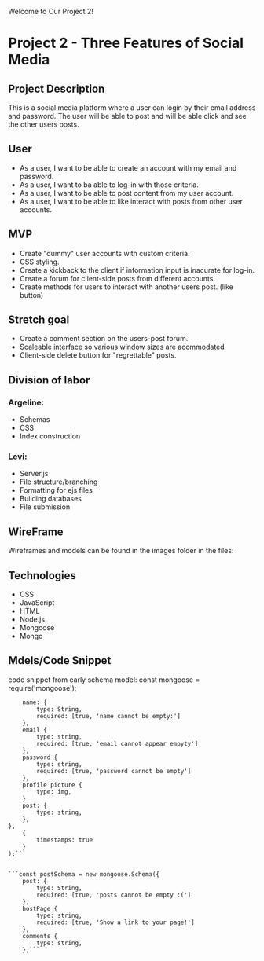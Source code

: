 Welcome to Our Project 2!

# Project 2 - Three Features of Social Media

## Project Description 
This is a social media platform where a user can login by their email address and password. The user will be able to post and will be able click and see the other users posts.

## User
- As a user, I want to be able to create an account with my email and password.
- As a user, I want to ba able to log-in with those criteria.
- As a user, I want to be able to post content from my user account.
- As a user, I want to be able to like interact with posts from other user accounts.


## MVP
- Create "dummy" user accounts with custom criteria.
- CSS styling.
- Create a kickback to the client if information input is inacurate for log-in.
- Create a forum for client-side posts from different accounts.
- Create methods for users to interact with another users post. (like button)

## Stretch goal
- Create a comment section on the users-post forum.
- Scaleable interface so various window sizes are acommodated
- Client-side delete button for "regrettable" posts.

## Division of labor
### Argeline: 
- Schemas 
- CSS
- Index construction

### Levi:
- Server.js
- File structure/branching
- Formatting for ejs files
- Building databases
- File submission

## WireFrame
Wireframes and models can be found in the images folder in the files:




## Technologies
- CSS
- JavaScript
- HTML
- Node.js
- Mongoose
- Mongo

## Mdels/Code Snippet
code snippet from early schema model:
const mongoose = require('mongoose');

```const userSchema = new mongoose.Schema({
    name: {
        type: String,
        required: [true, 'name cannot be empty:']
    },
    email {
        type: string,
        required: [true, 'email cannot appear empyty']
    },
    password {
        type: string,
        required: [true, 'password cannot be empty']
    },
    profile picture {
        type: img,
    }
    post: {
        type: string,
    },  
},
    {
        timestamps: true
    } 
);```


```const postSchema = new mongoose.Schema({
    post: {
        type: String,
        required: [true, 'posts cannot be empty :(']
    },
    hostPage {
        type: string,
        required: [true, 'Show a link to your page!']
    },
    comments {
        type: string,
    },```